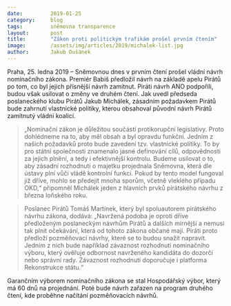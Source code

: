 ```yaml
---
date:         2019-01-25
category:     blog
tags:         sněmovna transparence
layout:       post
title:        "Zákon proti politickým trafikám prošel prvním čtením"
image:        /assets/img/articles/2019/michalek-list.jpg 
author:       Jakub Dušánek
---
```



Praha, 25. ledna 2019 – Sněmovnou dnes v prvním čtení prošel vládní návrh nominačního zákona. Premiér Babiš předložil návrh na základě apelu Pirátů po tom, co byl jejich přísnější návrh zamítnut. Piráti návrh ANO podpořili, budou však usilovat o změny ve druhém čtení. Jak uvedl předseda poslaneckého klubu Pirátů Jakub Michálek, zásadním požadavkem Pirátů bude zahrnutí vlastnické politiky, kterou obsahoval původní návrh Pirátů zamítnutý vládní koalicí.

> „Nominační zákon je důležitou součástí protikorupční legislativy. Proto dohlédneme na to, aby měl obsah a byl opravdu funkční. Jedním z našich požadavků proto bude zavedení tzv. vlastnické politiky. To by pro státní společnosti znamenalo jasné definování cílů, odpovědnosti za jejich plnění, a tedy i efektivnější kontrolu. Budeme usilovat o to, aby zásadní rozhodnutí o majetku projednala Sněmovna, která dle ústavy plní vůči vládě kontrolní funkci. Pokud by tento model fungoval již dříve, mohlo se předejít mnoha sporům, včetně vleklého případu OKD,“ připomněl Michálek jeden z hlavních prvků pirátského návrhu z března loňského roku.

> Poslanec Pirátů Tomáš Martínek, který byl spoluautorem pirátského návrhu zákona, dodává: „Navržená podoba je oproti dříve předloženým poslaneckým návrhům Pirátů a dalších mírnější a nemusí tak plnit očekávání, která od tohoto zákona občané mají. Piráti proto předloží pozměňovací návrhy, které se to budou snažit napravit. Jedním z nich bude například závaznost rozhodnutí nominačního výboru, který ověřuje odbornost navrženého kandidáta do dozorčí nebo správní rady. Závaznost rozhodnutí doporučuje i platforma Rekonstrukce státu.“ 

Garančním výborem nominačního zákona se stal Hospodářský výbor, který má 60 dnů na projednání. Poté bude návrh zařazen na program druhého čtení, kde proběhne načítání pozměňovacích návrhů.

